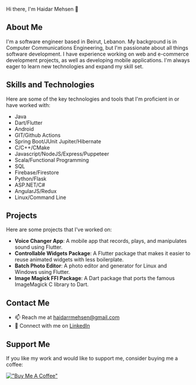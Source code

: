 Hi there, I'm Haidar Mehsen 👋

## About Me

I'm a software engineer based in Beirut, Lebanon. My background is in Computer Communications Engineering, but I'm passionate about all things software development. I have experience working on web and e-commerce development projects, as well as developing mobile applications. I'm always eager to learn new technologies and expand my skill set.

## Skills and Technologies

Here are some of the key technologies and tools that I'm proficient in or have worked with:

- Java
- Dart/Flutter
- Android
- GIT/Github Actions
- Spring Boot/JUnit Jupiter/Hibernate
- C/C++/CMake
- Javascript/NodeJS/Express/Puppeteer
- Scala/Functional Programming
- SQL
- Firebase/Firestore
- Python/Flask
- ASP.NET/C#
- AngularJS/Redux
- Linux/Command Line

## Projects

Here are some projects that I've worked on:

- **Voice Changer App**: A mobile app that records, plays, and manipulates sound using Flutter.
- **Controllable Widgets Package**: A Flutter package that makes it easier to reuse animated widgets with less boilerplate.
- **Batch Photo Editor**: A photo editor and generator for Linux and Windows using Flutter.
- **Image Magick FFI Package**: A Dart package that ports the famous ImageMagick C library to Dart.

## Contact Me

- 📫 Reach me at haidarrmehsen@gmail.com
- 💼 Connect with me on [LinkedIn](https://www.linkedin.com/in/haidar-mehsen-25a690187)

## Support Me

If you like my work and would like to support me, consider buying me a coffee:

[!["Buy Me A Coffee"](https://www.buymeacoffee.com/assets/img/custom_images/orange_img.png)](https://www.buymeacoffee.com/haidarmehsen)
